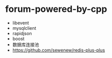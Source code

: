 # forum-powered-by-cpp

- libevent
- mysqlclient
- rapidjson
- boost
- 数据库连接池
- https://github.com/sewenew/redis-plus-plus
